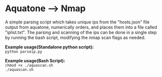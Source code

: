 # Aquatone --> Nmap

A simple parsing script which takes unique ips from the "hosts.json" file output from aquatone, numerically orders, and places them into a file called "iplist.txt". The parsing and scanning of the ips can be done in a single step by running the bash script, modifying the nmap scan flags as needed.

**Example usage(Standalone python script):**  
`python parseip.py`  

**Example usage(Bash Script):**  
`chmod +x ./aquascan.sh`  
`./aquascan.sh` 


